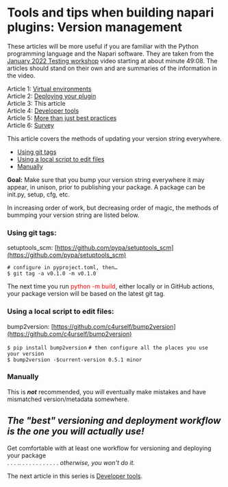 # Tools and tips when building napari plugins: Version management
These articles will be more useful if you are familiar with the Python programming language and the Napari software. They are taken from the [January 2022 Testing workshop](https://drive.google.com/file/d/1DaMrRz-rLRQ6-_y0J8O3GRpVPCn0rgYs/view) video starting at about minute 49:08. The articles should stand on their own and are summaries of the information in the video. 

Article 1: [Virtual environments](./Virtual-environments.md)  
Article 2: [Deploying your plugin](./Deploying-your-plugin.md)  
Article 3: This article  
Article 4: [Developer tools](./Developer-tools.md)  
Article 5: [More than just best practices](./More-than-just-best-practices.md)  
Article 6: [Survey](./Survey.md)  

This article covers the methods of updating your version string everywhere.
* [Using git tags](#using-git-tags)
* [Using a local script to edit files](#using-a-local-script-to-edit-files)
* [Manually](#manually)

**Goal:** Make sure that you bump your version string everywhere it may appear, in unison, prior to publishing your package.  A package can be init.py, setup, cfg, etc.

In increasing order of work, but decreasing order of magic, the methods of bummping your version string are listed below. 

### Using git tags:  
setuptools_scm: [https://github.com/pypa/setuptools_scm](https://github.com/pypa/setuptools_scm)

   `# configure in pyproject.toml, then…`  
   `$ git tag -a v0.1.0 -m v0.1.0`  

  The next time you run <font color="red">python -m build</font>, either locally or in GitHub actions, your package version will be based on the latest git tag.

### Using a local script to edit files:  
bump2version: [https://github.com/c4urself/bump2version](https://github.com/c4urself/bump2version)

   `$ pip install bump2version`
   `# then configure all the places you use your version`  
   `$ bump2version -$current-version 0.5.1 minor`  

### Manually
This is ***not*** recommended, you *will* eventually make mistakes and have mismatched version/metadata somewhere.  
  
  ## *The "best" versioning and deployment workflow is the one you will actually use!*
       
Get comfortable with at least one workflow for versioning and deploying your package  
 . . . .. . . . . . . . . . . . *otherwise, you won't do it.*

The next article in this series is [Developer tools](./Developer-tools).
